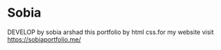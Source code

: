 # Sobia
DEVELOP by sobia arshad this portfolio by html css.for my website visit https://sobiaportfolio.me/
